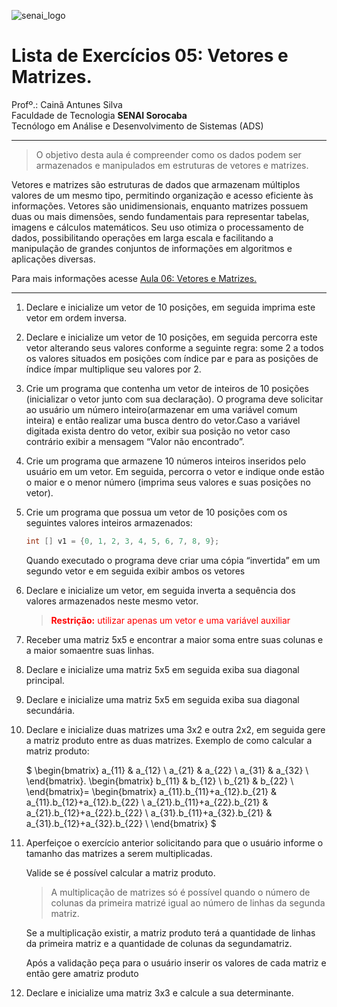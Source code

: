![senai_logo](https://transparencia.sp.senai.br/Content/img/logo-senai.png)

# Lista de Exercícios 05: Vetores e Matrizes. 

Profº.: Cainã Antunes Silva  
Faculdade de Tecnologia **SENAI Sorocaba**  
Tecnólogo em Análise e Desenvolvimento de Sistemas (ADS)
___


> O objetivo desta aula é compreender como os dados podem ser armazenados e manipulados em estruturas de vetores e matrizes.

Vetores e matrizes são estruturas de dados que armazenam múltiplos valores de um mesmo tipo, permitindo organização e acesso eficiente às informações. Vetores são unidimensionais, enquanto matrizes possuem duas ou mais dimensões, sendo fundamentais para representar tabelas, imagens e cálculos matemáticos. Seu uso otimiza o processamento de dados, possibilitando operações em larga escala e facilitando a manipulação de grandes conjuntos de informações em algoritmos e aplicações diversas.

Para mais informações acesse [Aula 06: Vetores e Matrizes.](https://cainaantunes.notion.site/Aula-06-Vetores-189bde521b3b8086b846fa65fc665a0b?pvs=4)

***

1. Declare e inicialize um vetor de 10 posições, em seguida imprima este vetor em ordem inversa.

2. Declare e inicialize um vetor de 10 posições, em seguida percorra este vetor alterando seus valores conforme a seguinte regra:
   some 2 a todos os valores situados em posições com índice par e para as posições de índice ímpar multiplique seu valores por 2.

3. Crie um programa que contenha um vetor de inteiros de 10 posições (inicializar o vetor junto com sua declaração). 
   O programa deve solicitar ao usuário um número inteiro(armazenar em uma variável comum inteira) e então realizar uma busca
   dentro do vetor.Caso a variável digitada exista dentro do vetor, exibir sua posição no vetor caso contrário exibir a mensagem
   “Valor não encontrado”.

4. Crie um programa que armazene 10 números inteiros inseridos pelo usuário em um vetor. Em seguida, percorra o vetor e indique
   onde estão o maior e o menor número (imprima seus valores e suas posições no vetor).

5. Crie um programa que possua um vetor de 10 posições com os seguintes valores inteiros armazenados: 
    
    ```java
    int [] v1 = {0, 1, 2, 3, 4, 5, 6, 7, 8, 9};
    ```

    Quando executado o programa deve criar uma cópia “invertida” em um segundo vetor e em seguida exibir ambos os vetores

6. Declare e inicialize um vetor, em seguida inverta a sequência dos valores armazenados neste mesmo vetor. 
    
    > <font color="red"> **Restrição:** utilizar apenas um vetor e uma variável auxiliar </font>

7. Receber uma matriz 5x5 e encontrar a maior soma entre suas colunas e a maior somaentre suas linhas.

8. Declare e inicialize uma matriz 5x5 em seguida exiba sua diagonal principal.

9. Declare e inicialize uma matriz 5x5 em seguida exiba sua diagonal secundária.

10. Declare e inicialize duas matrizes uma 3x2 e outra 2x2, em seguida gere a matriz produto entre as duas matrizes.
Exemplo de como calcular a matriz produto:

    $
    \begin{bmatrix}
    a_{11} & a_{12} \\
    a_{21} & a_{22} \\
    a_{31} & a_{32} \\
    \end{bmatrix}.
    \begin{bmatrix}
    b_{11} & b_{12} \\
    b_{21} & b_{22} \\
    \end{bmatrix}=
     \begin{bmatrix}
    a_{11}.b_{11}+a_{12}.b_{21} & a_{11}.b_{12}+a_{12}.b_{22} \\
    a_{21}.b_{11}+a_{22}.b_{21} & a_{21}.b_{12}+a_{22}.b_{22} \\
    a_{31}.b_{11}+a_{32}.b_{21} & a_{31}.b_{12}+a_{32}.b_{22} \\
    \end{bmatrix}
    $

11. Aperfeiçoe o exercício anterior solicitando para que o usuário informe o tamanho das matrizes a serem multiplicadas. 

    Valide se é possível calcular a matriz produto.

    > A multiplicação de matrizes só é possível quando o número de colunas da primeira matrizé igual ao número de linhas da segunda matriz. 
    
    Se a multiplicação existir, a matriz produto terá a quantidade de linhas da primeira matriz e a quantidade de colunas da segundamatriz.
    
    Após a validação peça para o usuário inserir os valores de cada matriz e então gere amatriz produto
    
12. Declare e inicialize uma matriz 3x3 e calcule a sua determinante.